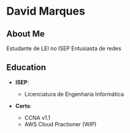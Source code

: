 # David Marques

## About Me

Estudante de LEI no ISEP
Entusiasta de redes

## Education

- **ISEP**:
  - Licenciatura de Engenharia Informática

- **Certs**:
  - CCNA v1.1
  - AWS Cloud Practioner (WIP)


<!---
demonxblaze/demonxblaze is a ✨ special ✨ repository because its `README.md` (this file) appears on your GitHub profile.
You can click the Preview link to take a look at your changes.
--->
